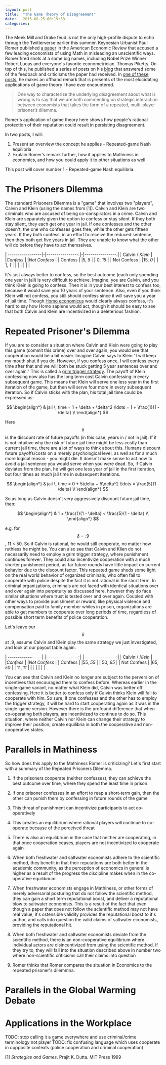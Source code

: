 ```yaml
---
layout: post
title:  "The Game Theory of Disagreement"
date:   2015-08-25 08:19:33
categories:
---
```


The Meek Mill and Drake feud is not the only high-profile dispute to echo through the Twitterverse earlier this summer.  Keynesian Urbanist Paul Romer published [a paper](http://paulromer.net/mathiness/) in the American Economic Review that accused a few leading economists of using Math in misleading an unscientific ways.  Romer fired shots at a some big names, including Nobel Prize Winner Robert Lucas and everyone's favorite econometrician, Thomas Piketty. On top of this, he published a series of posts on his [blog](http://paulromer.net/category/blog/) that answered some of the feedback and criticisms the paper had received. In [one of these posts](http://paulromer.net/freshwater-feedback-part-1-everybody-does-it/), he makes an offhand remark that is presents of the most elucidating applications of game theory I have ever encountered.

> One way to characterize the underlying disagreement about what is wrong is to say that we are both commenting on strategic interaction between economists that takes the form of a repeated, multi-player prisoner’s dilemma.

 Romer's application of game theory here shows how people's rational protection of their reputation could result in persisting disagreement.

In two posts, I will:

1. Present an overview the concept he applies - Repeated-game Nash equilibria
2. Explain Romer's remark further, how it applies to Mathiness in economics, and how you could apply it to other situations as well

This post will cover number 1 - Repeated-game Nash equilibria.

# The Prisoners Dilemma

The standard Prisoners Dilemma is a "game" that involves two "players", Calvin and Klein (using the names from [1]). Calvin and Klein are two criminals who are accused of being co-conspirators in a crime. Calvin and Klein are separately given the option to confess or stay silent. If they both stay silent, they each get one year in jail. If one confesses and the other doesn't, the one who confesses goes free, while the other gets fifteen years. If they both confess, in an effort to receive the reduced sentence, then they both get five years in jail. They are unable to know what the other will do before they have to act themselves.


| -----------------|-|----------------:|-|----------------:|
| Calvin / *Klein* | |*Confess*        | |*Not Confess*    |
| Confess          | |5, *5*           | |  0, *15*        |
| Not Confess      | |15, *0*          | |   1, *1*        |
|                  | |                 | |                 |


It's just always better to confess, so the best outcome (each only spending one year in jail) is very difficult to achieve. Imagine, you are Calvin, and you think Klein is going to confess. Then it is in your best interest to confess too, because it would save you 10 years of your sentence. Also, even if you think Klein will not confess, you still should confess since it will save you a year of jail time. Though [Homo economicus](https://en.wikipedia.org/wiki/Homo_economicus) would clearly always confess, it's hard to say how Homo sapiens would act, though it should be easy to see that both Calvin and Klein are incentivized in a deleterious fashion.

# Repeated Prisoner's Dilemma

If you are to consider a situation where Calvin and Klein were going to play this game (commit this crime) over and over again, you would see that cooperation would be a bit easier. Imagine Calvin says to Klein "I will keep my mouth shut if you do. However, if you confess once, I will confess every time after that and we will both be stuck getting 5 year sentences over and over again." This is called a [grim trigger strategy](https://en.wikipedia.org/wiki/Grim_trigger). The payoff of Klein confessing now also has the long term cost Calvin confessing in every subsequent game. This means that Klein will serve one less year in the first iteration of the game, but then will serve four more in every subsequent iteration. So if Calvin sticks with the plan, his total jail time could be expressed as:


$$
\begin{align*}
  & jail \, time = 1 + \delta + \delta^2 \ldots = 1 + \frac{1}{1 - \delta} \\
\end{align*}
$$

Here $$ \delta $$ is the discount rate of future payoffs (in this case, years in / not in jail). If it is not intuitive why the risk of future jail time might be less costly than current jail time, there are a lot of ways to think about this. Humans discount future payoffs/costs on a merely psychological level, as well as for a much more logical reason - you might die.  It doesn't make sense to act now to avoid a jail sentence you would serve when you were dead. So, if Calvin deviates from the plan, he will get one less year of jail in the first iteration, but four times as much jail time in subsequent iterations.  

$$
\begin{align*}
  & jail \, time = 0 + 5\delta + 5\delta^2 \ldots = \frac{5}{1 - \delta} \\
\end{align*}
$$

So as long as Calvin doesn't very aggressively discount future jail time, then:

$$
\begin{align*}
  & 1 + \frac{1}{1 - \delta} < \frac{5}{1 - \delta} \\
\end{align*}
$$

e.g. for  $$ \delta = .9 $$ , 11 < 50. So if Calvin is rational, he would still cooperate, no matter how ruthless he might be. You can also see that Calvin and Klien do not necessarily need to employ a grim trigger strategy, where punishment continues forever.  They could also incentivize cooperation with a much shorter punishment period, as far future rounds have little impact on current behavior due to the discount factor. This repeated game sheds some light on the real world behavior of organized criminals, who often fail to cooperate with police despite the fact it is not rational in the short term. In criminal organizations, criminals are not faced with identical situations over and over again into perpetuity as discussed here, however they do face similar situations where trust is tested over and over again. Coupled with other ways to provide punishment or reward, like physical violence and compensation paid to family member whiles in prison, organizations are able to get members to cooperate over long periods of time, regardless of possible short term benefits of police cooperation.

 Let's leave our $$ \delta $$  at .9, assume Calvin and Klein play the same strategy we just investigated, and look at our payout table again.


| -----------------|-|----------------:|-|----------------:|
| Calvin / *Klein* | |*Confess*        | |*Not Confess*    |
| Confess          | |55, *55*         | |  50, *65*       |
| Not Confess      | |65, *50*         | |  11, *11*       |
|                  | |                 | |                 |

You can see that Calvin and Klein no longer are subject to the perversion of incentives that encouraged them to confess before. Whereas earlier in the single-game variant, no matter what Klein did, Calvin was better off confessing. Here it is better to confess only if Calvin thinks Klein will fail to cooperate with him.  So sure, if one confesses and the other has to employ the trigger strategy, it will be hard to start cooperating again as it was in the single-game version.  However there is the profound difference that when co-operating both players, are incentivized to continue to do so.  This situation, where neither Calvin nor Klein can change their strategy to improve their position, create equilibria in both the cooperative and non-cooperative states.

# Parallels in Mathiness

So how does this apply to the Mathiness Romer is criticizing? Let's first start with a summary of the Repeated Prisoners Dilemma.

1. If the prisoners cooperate (neither confesses), they can achieve the best outcome over time, where they spend the least time in prison.
2. If one prisoner confesses in an effort to reap a short-term gain, then the other can punish them by confessing in future rounds of the game
3. This threat of punishment can incentivize participants to act co-operatively
4. This creates an equilibrium where rational players will continue to co-operate because of the perceived threat
5. There is also an equilibrium in the case that neither are cooperating, in that once cooperation ceases, players are not incentivized to cooperate again

1. When both freshwater and saltwater economists adhere to the scientific method, they benefit in that their reputations are both better in the academic community, as the perception of economics in general is higher as a result of the progress the discipline makes when in the co-operative equilibrium
2. When freshwater economists engage in Mathiness, or other forms of merely adversarial posturing that do not follow the scientific method, they can gain a short term reputational boost, and deliver a reputational blow to saltwater economists.  This is a result of the fact that even though a paper that does not follow the scientific method may not have real value, it's ostensible validity provides the reputational boost to it's author, and calls into question the valid claims of saltwater economists, providing the reputational hit.
3. When both freshwater and saltwater economists deviate from the scientific method, there is an non-cooperative equilibrium where individual actors are disincentivized from using the scientific method. If they try to, they will fall into the situation described above in number two where non-scientific criticisms call their claims into question
4. Romer thinks that
Romer compares the situation in Economics to the repeated prisoner's dilemmna.

# Parallels in the Global Warming Debate

# Applications in the Workplace

TODO: stop calling it a game everywhere and use criminal/crime terminology not player
TODO: fix confusing language which uses cooperate in oppposite contexts (police cooperation and criminal cooperation)




[1] *Strategies and Games*. Prajit K. Dutta. MIT Press 1999
